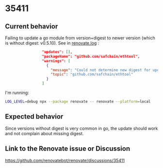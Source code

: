 # 35411

## Current behavior

Failing to update a go module from version+digest to newer version (which is without digest: v0.5.10).
See in [renovate.log](./renovate.log) :

```json
                 "updates": [],
                 "packageName": "github.com/safchain/ethtool",
                 "warnings": [
                   {
                     "message": "Could not determine new digest for update (go package github.com/safchain/ethtool)",
                     "topic": "github.com/safchain/ethtool"
                   }
                 ]
```

I'm running:

```bash
LOG_LEVEL=debug npx --package renovate -- renovate --platform=local
```

## Expected behavior

Since versions without digest is very common in go, the update should work and not complain about missing digest.

## Link to the Renovate issue or Discussion

https://github.com/renovatebot/renovate/discussions/35411
